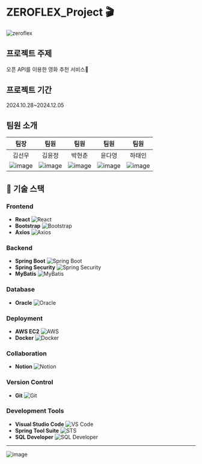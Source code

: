 # ZEROFLEX_Project 🎬


![zeroflex](https://github.com/user-attachments/assets/4668aeb7-01cb-4d11-bd6e-d7aa6287deec)

## 프로젝트 주제
오픈 API를 이용한 영화 추천 서비스🍿

## 프로젝트 기간
2024.10.28~2024.12.05

## 팀원 소개 


|   팀장   |   팀원   |   팀원   |   팀원   |   팀원   |
| :------: | :------: | :------: | :------: | :------: |
|  김선우  |  김윤정  |  박현춘  |  윤다영  |  하태인  |
|![image](https://github.com/user-attachments/assets/81ebb3b5-e7c7-447e-bc3c-1d0b351d13b2)|![image](https://github.com/user-attachments/assets/3d648553-f795-4c72-92ac-45260fe623cb)|![image](https://github.com/user-attachments/assets/60c389f2-73a2-4279-a1de-08e04cfaa0b5)|![image](https://github.com/user-attachments/assets/264abb99-ab81-4985-8d77-e09a6a01c425)|![image](https://github.com/user-attachments/assets/dc51a2c0-3627-4576-8746-6000839f6867)|








## 🚀 기술 스택

### Frontend
- **React** ![React](https://img.shields.io/badge/-React-61DAFB?logo=react&logoColor=white)
- **Bootstrap** ![Bootstrap](https://img.shields.io/badge/-Bootstrap-7952B3?logo=bootstrap&logoColor=white)
- **Axios** ![Axios](https://img.shields.io/badge/-Axios-5A29E4?logo=axios&logoColor=white)

### Backend
- **Spring Boot** ![Spring Boot](https://img.shields.io/badge/-Spring%20Boot-6DB33F?logo=springboot&logoColor=white)
- **Spring Security** ![Spring Security](https://img.shields.io/badge/-Spring%20Security-6DB33F?logo=spring-security&logoColor=white)
- **MyBatis** ![MyBatis](https://img.shields.io/badge/-MyBatis-FF5733?logo=mybatis&logoColor=white)

### Database
- **Oracle** ![Oracle](https://img.shields.io/badge/-Oracle-F80000?logo=oracle&logoColor=white)

### Deployment
- **AWS EC2** ![AWS](https://img.shields.io/badge/-AWS%20EC2-232F3E?logo=amazon-aws&logoColor=white)
- **Docker** ![Docker](https://img.shields.io/badge/-Docker-2496ED?logo=docker&logoColor=white)

### Collaboration
- **Notion** ![Notion](https://img.shields.io/badge/-Notion-000000?logo=notion&logoColor=white)

### Version Control
- **Git** ![Git](https://img.shields.io/badge/-Git-F05032?logo=git&logoColor=white)

### Development Tools
- **Visual Studio Code** ![VS Code](https://img.shields.io/badge/-VS%20Code-007ACC?logo=visual-studio-code&logoColor=white)
- **Spring Tool Suite** ![STS](https://img.shields.io/badge/-STS-6DB33F?logo=spring&logoColor=white)
- **SQL Developer** ![SQL Developer](https://img.shields.io/badge/-SQL%20Developer-F80000?logo=oracle&logoColor=white)

---
![image](https://github.com/user-attachments/assets/ab0f0b6e-d761-463d-96dc-7451a40f4150)


